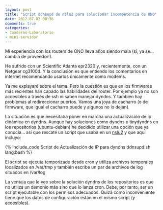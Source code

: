 ```yaml
---
layout: post
title: "Script ddnsupd de nslu2 para solucionar incompetencia de ONO"
date: 2012-07-02 00:36
comments: true
categories:
- Cuaderno-Laboratorio
- mini-servidor
---
```


Mi experiencia con los routers de ONO lleva años siendo mala (sí, ya se... cambia de proveedor!). 

He sufrido con un Scientific Atlanta epr2320 y, recientemente, con un Netgear cg3100d. Y la conclusión es que entiendo los comentarios en internet recomendando usarlos únicamente como modems.

Ya me explayaré sobre el tema. Pero la cuestión es que en los firmwares más recientes han capado las habilidades del router. Por ejemplo ya no son accesibles a través de ssh ni saben manejar dyndns. Y también hay problemas al redireccionar puertos. Vamos una joya de cacharro (o de firmware, que igual el cacharro puede y algunos no lo dejan).

La situación es que necesitaba poner en marcha una actualización de ip dinámica en dyndns. Aunque hay soluciones como dyndns o tinydyndns en los repositorios (ubuntu-debian) he decidido utilizar una opción que ya conocía... así que rescaté un script que usaba en un [nslu2](http://www.nslu-linux.org) y que aquí incluyo:

{% include_code Script de Actualización de IP para dyndns ddnsupd.sh lang:bash %}

El script se ejecuta temporizado desde cron y utiliza archivos temporales localizados en /var/tmp y también escribe un par de archivos de log situados en /var/log

La ventaja que le veo sobre la solución dyndns de los repositorios es que no utiliza un demonio más sino que lo lanza cron. Debe, por tanto, ser un script ejecutable con los permisos adecuados. Quizá como inconveniente tiene que los datos de configuración están en el mismo script (y accesibles).